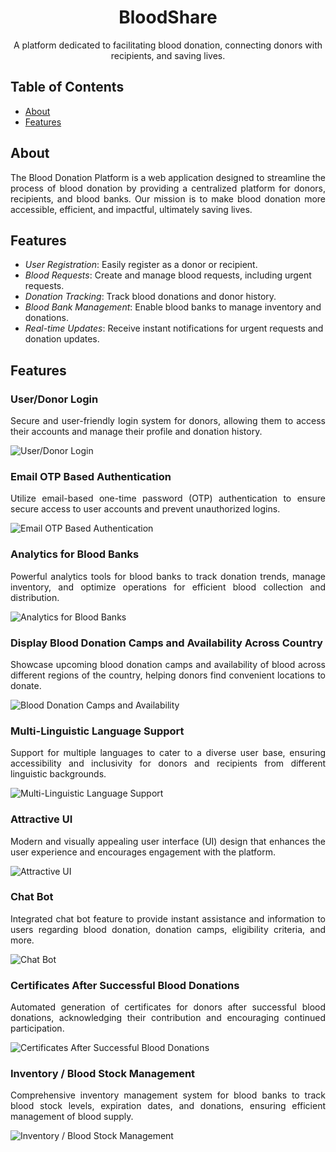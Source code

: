 
<!-- Project Title -->
<h1 align="center">BloodShare</h1>

<!-- Project Description -->
<p align="center">
  A platform dedicated to facilitating blood donation, connecting donors with recipients, and saving lives.
</p>

<!-- Badges -->
<p align="center">
  <!-- Add relevant badges here, such as build status, version, license, etc. -->
</p>

<!-- Table of Contents -->
## Table of Contents
- [About](#about)
- [Features](#features)

<!-- About Section -->
## About
<p align="justify">
  The Blood Donation Platform is a web application designed to streamline the process of blood donation by providing a centralized platform for donors, recipients, and blood banks. Our mission is to make blood donation more accessible, efficient, and impactful, ultimately saving lives.
</p>

<!-- Features Section -->
## Features
- *User Registration*: Easily register as a donor or recipient.
- *Blood Requests*: Create and manage blood requests, including urgent requests.
- *Donation Tracking*: Track blood donations and donor history.
- *Blood Bank Management*: Enable blood banks to manage inventory and donations.
- *Real-time Updates*: Receive instant notifications for urgent requests and donation updates.







<!-- Features Section -->
## Features

### User/Donor Login
<p align="justify">
  Secure and user-friendly login system for donors, allowing them to access their accounts and manage their profile and donation history.
</p>
<img src="(https://private-user-images.githubusercontent.com/91262696/308409430-3f42e6d8-44a6-4450-a527-04aa6589c142.jpeg?jwt=eyJhbGciOiJIUzI1NiIsInR5cCI6IkpXVCJ9.eyJpc3MiOiJnaXRodWIuY29tIiwiYXVkIjoicmF3LmdpdGh1YnVzZXJjb250ZW50LmNvbSIsImtleSI6ImtleTUiLCJleHAiOjE3MDkwOTE2NzgsIm5iZiI6MTcwOTA5MTM3OCwicGF0aCI6Ii85MTI2MjY5Ni8zMDg0MDk0MzAtM2Y0MmU2ZDgtNDRhNi00NDUwLWE1MjctMDRhYTY1ODljMTQyLmpwZWc_WC1BbXotQWxnb3JpdGhtPUFXUzQtSE1BQy1TSEEyNTYmWC1BbXotQ3JlZGVudGlhbD1BS0lBVkNPRFlMU0E1M1BRSzRaQSUyRjIwMjQwMjI4JTJGdXMtZWFzdC0xJTJGczMlMkZhd3M0X3JlcXVlc3QmWC1BbXotRGF0ZT0yMDI0MDIyOFQwMzM2MThaJlgtQW16LUV4cGlyZXM9MzAwJlgtQW16LVNpZ25hdHVyZT1kNjBmYjhhNmFlN2FiNzFmZGUxYzU3ZTJjOGRmOTNmNGQ2ZmI4MWRjOGJmNGY4ZjM3MmVkN2U4ZTE0NzVmY2JmJlgtQW16LVNpZ25lZEhlYWRlcnM9aG9zdCZhY3Rvcl9pZD0wJmtleV9pZD0wJnJlcG9faWQ9MCJ9.OvuUU6MMBmYIfZfFWGMJncI6OweqvIVu32sBFdknplo)" alt="User/Donor Login" align="center" />

### Email OTP Based Authentication
<p align="justify">
  Utilize email-based one-time password (OTP) authentication to ensure secure access to user accounts and prevent unauthorized logins.
</p>
<img src="path_to_image" alt="Email OTP Based Authentication" align="center" />

### Analytics for Blood Banks
<p align="justify">
  Powerful analytics tools for blood banks to track donation trends, manage inventory, and optimize operations for efficient blood collection and distribution.
</p>
<img src="path_to_image" alt="Analytics for Blood Banks" align="center" />

### Display Blood Donation Camps and Availability Across Country
<p align="justify">
  Showcase upcoming blood donation camps and availability of blood across different regions of the country, helping donors find convenient locations to donate.
</p>
<img src="path_to_image" alt="Blood Donation Camps and Availability" align="center" />

### Multi-Linguistic Language Support
<p align="justify">
  Support for multiple languages to cater to a diverse user base, ensuring accessibility and inclusivity for donors and recipients from different linguistic backgrounds.
</p>
<img src="path_to_image" alt="Multi-Linguistic Language Support" align="center" />

### Attractive UI
<p align="justify">
  Modern and visually appealing user interface (UI) design that enhances the user experience and encourages engagement with the platform.
</p>
<img src="path_to_image" alt="Attractive UI" align="center" />

### Chat Bot
<p align="justify">
  Integrated chat bot feature to provide instant assistance and information to users regarding blood donation, donation camps, eligibility criteria, and more.
</p>
<img src="path_to_image" alt="Chat Bot" align="center" />

### Certificates After Successful Blood Donations
<p align="justify">
  Automated generation of certificates for donors after successful blood donations, acknowledging their contribution and encouraging continued participation.
</p>
<img src="path_to_image" alt="Certificates After Successful Blood Donations" align="center" />

### Inventory / Blood Stock Management
<p align="justify">
  Comprehensive inventory management system for blood banks to track blood stock levels, expiration dates, and donations, ensuring efficient management of blood supply.
</p>
<img src="path_to_image" alt="Inventory / Blood Stock Management" align="center" />






